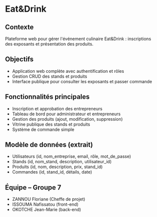 # Eat&Drink

## Contexte  
Plateforme web pour gérer l'événement culinaire Eat&Drink : inscriptions des exposants et présentation des produits.

## Objectifs  
- Application web complète avec authentification et rôles  
- Gestion CRUD des stands et produits  
- Interface publique pour consulter les exposants et passer commande  

## Fonctionnalités principales  
- Inscription et approbation des entrepreneurs  
- Tableau de bord pour administrateur et entrepreneurs  
- Gestion des produits (ajout, modification, suppression)  
- Vitrine publique des stands et produits  
- Système de commande simple  

## Modèle de données (extrait)  
- Utilisateurs (id, nom_entreprise, email, rôle, mot_de_passe)  
- Stands (id, nom_stand, description, utilisateur_id)  
- Produits (id, nom, description, prix, stand_id)  
- Commandes (id, stand_id, détails, date)  

## Équipe – Groupe 7  
- ZANNOU Floriane (Cheffe de projet)  
- ISSOUMA Nafissatou (front-end)
- OKOTCHE Jean-Marie (back-end)
